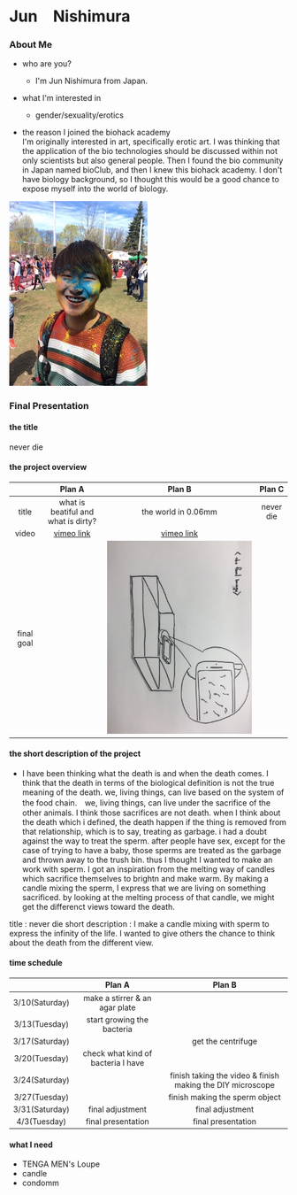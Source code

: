
# Jun　Nishimura

### About Me
- who are you? 
  - I'm Jun Nishimura from Japan.
- what I'm interested in
  - gender/sexuality/erotics
  

- the reason I joined the biohack academy<br>
I'm originally interested in art, specifically erotic art. I was thinking that the application of the bio technologies should be discussed within not only scientists but also general people. Then I found the bio community in Japan named bioClub, and then I knew this biohack academy. I don't have biology background, so I thought this would be a good chance to expose myself into the world of biology.

![Test Image](image/IMG_0005.JPG)

### Final Presentation

#### the title 
never die

#### the project overview

|  | Plan A | Plan B | Plan C |
|:-----------:|:-----------:|:------------:|:------------:|
| title | what is beatiful and what is dirty? | the world in 0.06mm | never die |
| video | [vimeo link](https://vimeo.com/258767241) | [vimeo link](https://vimeo.com/259296278) |  |
| final goal |  | ![test image](image/FinalProjectImage.jpg) |  |

#### the short description of the project
- I have been thinking what the death is and when the death comes. I think that the death in terms of the biological definition is not the true meaning of the death. we, living things, can live based on the system of the food chain.　we, living things, can live under the sacrifice of the other animals. I think those sacrifices are not death. when I think about the death which i defined, the death happen if the thing is removed from that relationship, which is to say, treating as garbage.
i had a doubt against the way to treat the sperm. after people have sex, except for the case of trying to have a baby, those sperms are treated as the garbage and thrown away to the trush bin. thus I thought I wanted to make an work with sperm.
I got an inspiration from the melting way of candles which sacrifice themselves to brightn and make warm. By making a candle mixing the sperm, I express that we are living on something sacrificed. by looking at the melting process of that candle, we might get the differenct views toward the death.

title : never die
short description : I make a candle mixing with sperm to express the infinity of the life. I wanted to give others the chance to think about the death from the different view. 



#### time schedule

|  | Plan A | Plan B |
|:-----------:|:-----------:|:------------:|
| 3/10(Saturday) | make a stirrer & an agar plate |  |
| 3/13(Tuesday) | start growing the bacteria |  |
| 3/17(Saturday) |  | get the centrifuge |
| 3/20(Tuesday) | check what kind of bacteria I have |  |
| 3/24(Saturday) |  | finish taking the video & finish making the DIY microscope |
| 3/27(Tuesday) |  | finish making the sperm object |
| 3/31(Saturday) | final adjustment | final adjustment |
| 4/3(Tuesday) | final presentation | final presentation |

#### what I need
- TENGA MEN's Loupe
- candle
- condomm






